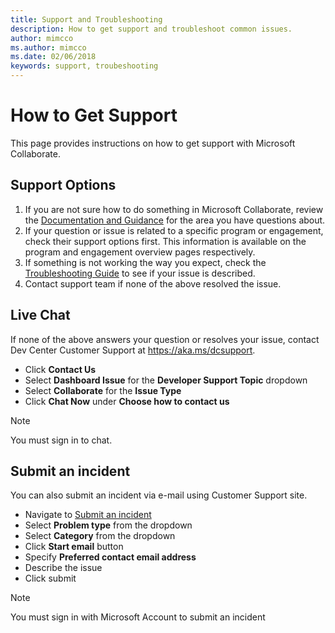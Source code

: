 ```yaml
---
title: Support and Troubleshooting
description: How to get support and troubleshoot common issues.
author: mimcco
ms.author: mimcco
ms.date: 02/06/2018
keywords: support, troubeshooting
---
```


# How to Get Support
This page provides instructions on how to get support with Microsoft Collaborate.

## Support Options
1. If you are not sure how to do something in Microsoft Collaborate, review the [Documentation and Guidance](https://docs.microsoft.com/en-us/collaborate/) for the area you have questions about.
2. If your question or issue is related to a specific program or engagement, check their support options first. This information is available on the program and engagement overview pages respectively.
3. If something is not working the way you expect, check the [Troubleshooting Guide](https://docs.microsoft.com/en-us/collaborate/troubleshooting) to see if your issue is described.
4. Contact support team if none of the above resolved the issue. 

## Live Chat
If none of the above answers your question or resolves your issue, contact Dev Center Customer Support at https://aka.ms/dcsupport.
  * Click **Contact Us**
  * Select **Dashboard Issue** for the **Developer Support Topic** dropdown
  * Select **Collaborate** for the **Issue Type**
  * Click **Chat Now** under **Choose how to contact us**

>[!NOTE]
>
> You must sign in to chat.<br>

## Submit an incident
You can also submit an incident via e-mail using Customer Support site.
  * Navigate to [Submit an incident](https://go.microsoft.com/fwlink/p/?LinkId=808420)
  * Select **Problem type** from the dropdown
  * Select **Category** from the dropdown
  * Click **Start email** button
  * Specify **Preferred contact email address**
  * Describe the issue
  * Click submit

>[!NOTE]
>
> You must sign in with Microsoft Account to submit an incident<br>
